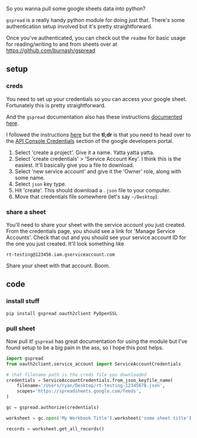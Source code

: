 So you wanna pull some google sheets data into python?

`gspread` is a really handy python module for doing just
that. There's some authentication setup involved but it's
pretty straightforward.

Once you've authenticated, you can check out the `readme`
for basic usage for reading/writing to and from sheets over
at https://github.com/burnash/gspread

## setup

### creds

You need to set up your credentials so you can access your
google sheet. Fortunately this is pretty straightforward.

And the `gspread` documentation also has these instructions
[documented
here](http://gspread.readthedocs.io/en/latest/oauth2.html).

I followed the instructions
[here](https://developers.google.com/identity/protocols/application-default-credentials?authuser=1)
but the **tl;dr** is that you need to head over to the [API
Console
Credentials](https://console.developers.google.com/projectselector/apis/credentials)
section of the google developers portal.

1. Select 'create a project'. Give it a name. Yatta yatta
   yatta.
2. Select 'create credentials' > 'Service Account Key'. I
   think this is the easiest. It'll basically give you a
   file to download.
3. Select 'new service account' and give it the 'Owner'
   role, along with some name.
4. Select `json` key type.
5. Hit 'create'. This should download a `.json` file to your
   computer.
6. Move that credentials file somewhere (let's say
   `~/Desktop`).

### share a sheet

You'll need to share your sheet with the service account you
just created. From the credentials page, you should see a
link for 'Manage Service Accounts'. Check that out and you
should see your service account ID for the one you just
created. It'll look something like

```
rt-testing@123456.iam.gserviceaccount.com
```

Share your sheet with that account. Boom.

## code

### install stuff

```
pip install gspread oauth2client PyOpenSSL
```

### pull sheet

Now pull it! `gspread` has great documentation for using the
module but I've found setup to be a big pain in the ass, so
I hope this post helps.

```python
import gspread
from oauth2client.service_account import ServiceAccountCredentials

# that filename path is the creds file you downloaded
credentials = ServiceAccountCredentials.from_json_keyfile_name(
    filename='/Users/ryan/Desktop/rt-testing-12345678.json',
    scopes='https://spreadsheets.google.com/feeds',
)

gc = gspread.authorize(credentials)

worksheet = gc.open('My Workbook Title').worksheet('some sheet title')

records = worksheet.get_all_records()
```
